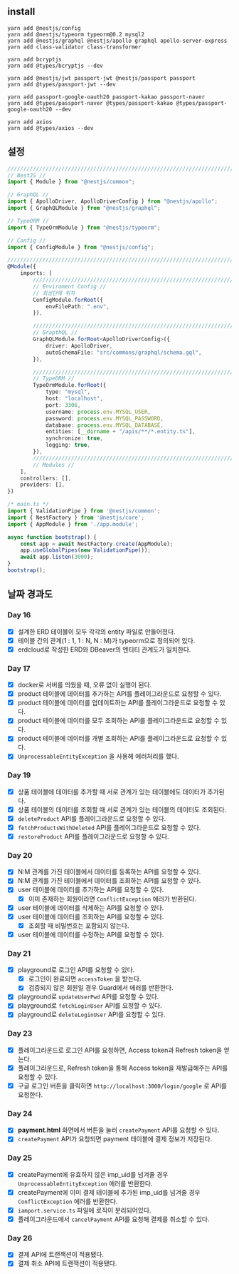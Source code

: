 ## install

```
yarn add @nestjs/config
yarn add @nestjs/typeorm typeorm@0.2 mysql2
yarn add @nestjs/graphql @nestjs/apollo graphql apollo-server-express
yarn add class-validator class-transformer

yarn add bcryptjs
yarn add @types/bcryptjs --dev

yarn add @nestjs/jwt passport-jwt @nestjs/passport passport
yarn add @types/passport-jwt --dev

yarn add passport-google-oauth20 passport-kakao passport-naver
yarn add @types/passport-naver @types/passport-kakao @types/passport-google-oauth20 --dev

yarn add axios
yarn add @types/axios --dev
```

## 설정

```typescript
///////////////////////////////////////////////////////////////////////////
// NestJS //
import { Module } from "@nestjs/common";

// GraphQL //
import { ApolloDriver, ApolloDriverConfig } from "@nestjs/apollo";
import { GraphQLModule } from "@nestjs/graphql";

// TypeORM //
import { TypeOrmModule } from "@nestjs/typeorm";

// Config //
import { ConfigModule } from "@nestjs/config";

///////////////////////////////////////////////////////////////////////////
@Module({
    imports: [
        ///////////////////////////////////////////////////////////////////////////
        // Enviroment Config //
        // 최상단에 위치
        ConfigModule.forRoot({
            envFilePath: ".env",
        }),

        ///////////////////////////////////////////////////////////////////////////
        // GrapthQL //
        GraphQLModule.forRoot<ApolloDriverConfig>({
            driver: ApolloDriver,
            autoSchemaFile: "src/commons/graphql/schema.gql",
        }),

        ///////////////////////////////////////////////////////////////////////////
        // TypeORM //
        TypeOrmModule.forRoot({
            type: "mysql",
            host: "localhost",
            port: 3306,
            username: process.env.MYSQL_USER,
            password: process.env.MYSQL_PASSWORD,
            database: process.env.MYSQL_DATABASE,
            entities: [__dirname + "/apis/**/*.entity.ts"],
            synchronize: true,
            logging: true,
        }),
        ///////////////////////////////////////////////////////////////////////////
        // Modules //
    ],
    controllers: [],
    providers: [],
})
```

```typescript
/* main.ts */
import { ValidationPipe } from '@nestjs/common';
import { NestFactory } from '@nestjs/core';
import { AppModule } from './app.module';

async function bootstrap() {
    const app = await NestFactory.create(AppModule);
    app.useGlobalPipes(new ValidationPipe());
    await app.listen(3000);
}
bootstrap();
```

## 날짜 경과도

### Day 16

-   [x] 설계한 ERD 테이블이 모두 각각의 entity 파일로 만들어졌다.
-   [x] 테이블 간의 관계(1 : 1, 1 : N, N : M)가 typeorm으로 정의되어 있다.
-   [x] erdcloud로 작성한 ERD와 DBeaver의 엔티티 관계도가 일치한다.

### Day 17

-   [x] docker로 서버를 띄웠을 때, 오류 없이 실행이 된다.
-   [x] product 테이블에 데이터를 추가하는 API를 플레이그라운드로 요청할 수 있다.
-   [x] product 테이블에 데이터를 업데이트하는 API를 플레이그라운드로 요청할 수 있다.
-   [x] product 테이블에 데이터를 모두 조회하는 API를 플레이그라운드로 요청할 수 있다.
-   [x] product 테이블에 데이터를 개별 조회하는 API를 플레이그라운드로 요청할 수 있다.
-   [x] `UnprocessableEntityException` 을 사용해 에러처리를 했다.

### Day 19

-   [x] 상품 테이블에 데이터를 추가할 때 서로 관계가 있는 테이블에도 데이터가 추가된다.
-   [x] 상품 테이블의 데이터를 조회할 때 서로 관계가 있는 테이블의 데이터도 조회된다.
-   [x] `deleteProduct` API를 플레이그라운드로 요청할 수 있다.
-   [x] `fetchProductsWithDeleted` API를 플레이그라운드로 요청할 수 있다.
-   [x] `restoreProduct` API를 플레이그라운드로 요청할 수 있다.

### Day 20

-   [x] N:M 관계를 가진 테이블에서 데이터를 등록하는 API를 요청할 수 있다.
-   [x] N:M 관계를 가진 테이블에서 데이터를 조회하는 API를 요청할 수 있다.
-   [x] user 테이블에 데이터를 추가하는 API를 요청할 수 있다.
    -   [x] 이미 존재하는 회원이라면 `ConflictException` 에러가 반환된다.
-   [x] user 테이블에 데이터를 삭제하는 API를 요청할 수 있다.
-   [x] user 테이블에 데이터를 조회하는 API를 요청할 수 있다.
    -   [x] 조회할 때 비밀번호는 포함되지 않는다.
-   [x] user 테이블에 데이터를 수정하는 API를 요청할 수 있다.

### Day 21

-   [x] playground로 로그인 API를 요청할 수 있다.
    -   [x] 로그인이 완료되면 `accessToken` 을 받는다.
    -   [x] 검증되지 않은 회원일 경우 Guard에서 에러를 반환한다.
-   [x] playground로 `updateUserPwd` API를 요청할 수 있다.
-   [x] playground로 `fetchLoginUser` API를 요청할 수 있다.
-   [x] playground로 `deleteLoginUser` API를 요청할 수 있다.

### Day 23

-   [x] 플레이그라운드로 로그인 API를 요청하면, Access token과 Refresh token을 얻는다.
-   [x] 플레이그라운드로, Refresh token을 통해 Access token을 재발급해주는 API를 요청할 수 있다.
-   [x] 구글 로그인 버튼을 클릭하면 `http://localhost:3000/login/google` 로 API를 요청한다.

### Day 24

-   [x] **payment.html** 화면에서 버튼을 눌러 `createPayment` API를 요청할 수 있다.
-   [x] `createPayment` API가 요청되면 payment 테이블에 결제 정보가 저장된다.

### Day 25

-   [x] createPayment에 유효하지 않은 imp_uid를 넘겨줄 경우 `UnprocessableEntityException` 에러를 반환한다.
-   [x] createPayment에 이미 결제 테이블에 추가된 imp_uid를 넘겨줄 경우 `ConflictException` 에러를 반환한다.
-   [x] `iamport.service.ts` 파일에 로직이 분리되어있다.
-   [x] 플레이그라운드에서 `cancelPayment` API를 요청해 결제를 취소할 수 있다.

### Day 26

-   [x] 결제 API에 트랜잭션이 적용됐다.
-   [x] 결제 취소 API에 트랜잭션이 적용됐다.
